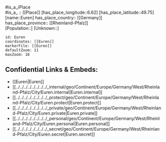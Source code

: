 ﻿---
location: [49.75,6.62] 
mapzoom: [7,12] 
mapmarker: city 
type: City
tags:
- geo/City


SpocWebEntityId: 30094
isDeleted: false
confidential: public

---
#is_a_/Place  
#is_a_ :: [[Place]] 
[has_place_longitude::6.62] 
[has_place_latitude::49.75] 
[name::Euren] 
has_place_country:: [[Germany]]  
has_place_province:: [[Rheinland-Pfalz]]  
[Population::] 
[Unknown::] 


```leaflet
id: Euren
coordinates: [[Euren]] 
markerFile: [[Euren]] 
defaultZoom: 11 
maxZoom: 18
```


## Confidential Links & Embeds: 
- [[Euren|Euren]]  
- [[../../../../../../../../_internal/geo/Continent/Europe/Germany/West/Rheinland-Pfalz/City/Euren.internal|Euren.internal]] 
- [[../../../../../../../../_protect/geo/Continent/Europe/Germany/West/Rheinland-Pfalz/City/Euren.protect|Euren.protect]] 
- [[../../../../../../../../_private/geo/Continent/Europe/Germany/West/Rheinland-Pfalz/City/Euren.private|Euren.private]] 
- [[../../../../../../../../_personal/geo/Continent/Europe/Germany/West/Rheinland-Pfalz/City/Euren.personal|Euren.personal]] 
- [[../../../../../../../../_secret/geo/Continent/Europe/Germany/West/Rheinland-Pfalz/City/Euren.secret|Euren.secret]] 
